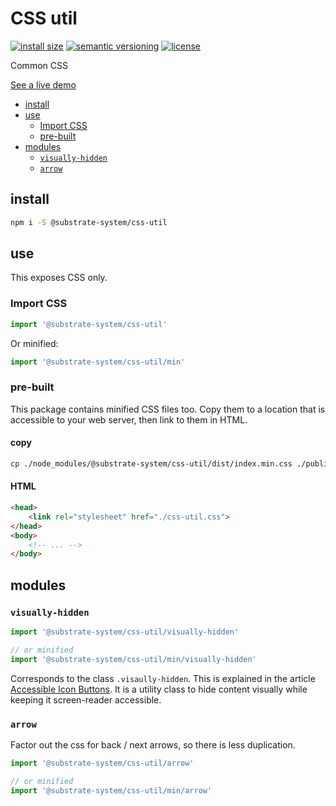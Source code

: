 # CSS util
[![install size](https://packagephobia.com/badge?p=@substrate-system/css-util)](https://packagephobia.com/result?p=@substrate-system/css-util)
[![semantic versioning](https://img.shields.io/badge/semver-2.0.0-blue?logo=semver&style=flat-square)](https://semver.org/)
[![license](https://img.shields.io/badge/license-MIT-brightgreen.svg?style=flat-square)](LICENSE)

Common CSS

[See a live demo](https://substrate-system.github.io/css-util/)

<!-- toc -->

- [install](#install)
- [use](#use)
  * [Import CSS](#import-css)
  * [pre-built](#pre-built)
- [modules](#modules)
  * [`visually-hidden`](#visually-hidden)
  * [`arrow`](#arrow)

<!-- tocstop -->

## install

```sh
npm i -S @substrate-system/css-util
```

## use
This exposes CSS only.

### Import CSS

```js
import '@substrate-system/css-util'
```

Or minified:
```js
import '@substrate-system/css-util/min'
```

### pre-built
This package contains minified CSS files too. Copy them to a location that is
accessible to your web server, then link to them in HTML.

#### copy
```sh
cp ./node_modules/@substrate-system/css-util/dist/index.min.css ./public/css-util.css
```

#### HTML
```html
<head>
    <link rel="stylesheet" href="./css-util.css">
</head>
<body>
    <!-- ... -->
</body>
```

## modules

### `visually-hidden`

```js
import '@substrate-system/css-util/visually-hidden'

// or minified
import '@substrate-system/css-util/min/visually-hidden'
```

Corresponds to the class `.visaully-hidden`. This is explained in the article [Accessible Icon Buttons](https://www.sarasoueidan.com/blog/accessible-icon-buttons/). It is a utility class to hide content visually while keeping it screen-reader accessible.

### `arrow`
Factor out the css for back / next arrows, so there is less duplication.

```js
import '@substrate-system/css-util/arrow'

// or minified
import '@substrate-system/css-util/min/arrow'
```
